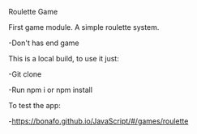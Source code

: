 Roulette Game


First game module. A simple roulette system.

-Don't has end game


This is a local build, to use it just:

 -Git clone

 -Run npm i or npm install


To test the app:

 -https://bonafo.github.io/JavaScript/#/games/roulette
